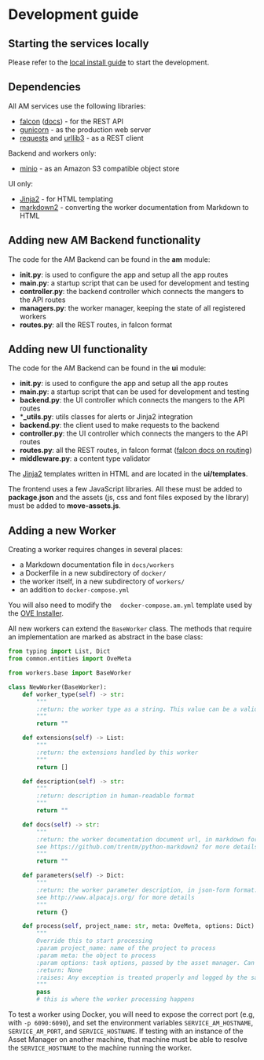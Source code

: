 # Development guide

## Starting the services locally

Please refer to the [local install guide](Install.md#non-docker-installs) to start the development.

## Dependencies

All AM services use the following libraries:
- [falcon](https://falconframework.org/) ([docs](https://falcon.readthedocs.io/en/stable)) - for the REST API
- [gunicorn](https://gunicorn.org/) - as the production web server
- [requests](http://docs.python-requests.org/en/master/) and [urllib3](https://urllib3.readthedocs.io/en/latest/) - as a REST client

Backend and workers only:
- [minio](https://www.minio.io/) - as an Amazon S3 compatible object store

UI only:
- [Jinja2](http://jinja.pocoo.org/docs/2.10/) - for HTML templating
- [markdown2](https://github.com/trentm/python-markdown2) - converting the worker documentation from Markdown to HTML

## Adding new AM Backend functionality

The code for the AM Backend can be found in the **am** module:

- **__init__.py**: is used to configure the app and setup all the app routes
- **__main__.py**: a startup script that can be used for development and testing
- **controller.py**: the backend controller which connects the mangers to the API routes
- **managers.py**: the worker manager, keeping the state of all registered workers
- **routes.py**: all the REST routes, in falcon format

## Adding new UI functionality

The code for the AM Backend can be found in the **ui** module:

- **__init__.py**: is used to configure the app and setup all the app routes
- **__main__.py**: a startup script that can be used for development and testing
- **backend.py**: the UI controller which connects the mangers to the API routes
- ***_utils.py**: utils classes for alerts or Jinja2 integration
- **backend.py**: the client used to make requests to the backend
- **controller.py**: the UI controller which connects the mangers to the API routes
- **routes.py**: all the REST routes, in falcon format ([falcon docs on routing](https://falcon.readthedocs.io/en/stable/api/routing.html))
- **middleware.py**: a content type validator

The [Jinja2](http://jinja.pocoo.org/docs/2.10/) templates written in HTML and are located in the **ui/templates**.

The frontend uses a few JavaScript libraries. All these must be added to **package.json**
and the assets (js, css and font files exposed by the library) must be added to **move-assets.js**.

## Adding a new Worker

Creating a worker requires changes in several places:

* a Markdown documentation file in `docs/workers`
* a Dockerfile in a new subdirectory of `docker/`
* the worker itself, in a new subdirectory of `workers/`
* an addition to `docker-compose.yml`

You will also need to modify the ` 	docker-compose.am.yml` template used by the
[OVE Installer](https://github.com/ove/ove-install).

All new workers can extend the `BaseWorker` class. The methods that require an implementation
are marked as abstract in the base class:

```python
from typing import List, Dict
from common.entities import OveMeta

from workers.base import BaseWorker

class NewWorker(BaseWorker):
    def worker_type(self) -> str:
        """
        :return: the worker type as a string. This value can be a valid WorkerType or anything else
        """
        return ""

    def extensions(self) -> List:
        """
        :return: the extensions handled by this worker
        """
        return []

    def description(self) -> str:
        """
        :return: description in human-readable format
        """
        return ""

    def docs(self) -> str:
        """
        :return: the worker documentation document url, in markdown format
        see https://github.com/trentm/python-markdown2 for more details
        """
        return ""

    def parameters(self) -> Dict:
        """
        :return: the worker parameter description, in json-form format:
        see http://www.alpacajs.org/ for more details
        """
        return {}

    def process(self, project_name: str, meta: OveMeta, options: Dict):
        """
        Override this to start processing
        :param project_name: name of the project to process
        :param meta: the object to process
        :param options: task options, passed by the asset manager. Can be empty
        :return: None
        :raises: Any exception is treated properly and logged by the safe_process method
        """
        pass
        # this is where the worker processing happens
```

To test a worker using Docker, you will need to expose the correct port (e.g, with `-p 6090:6090`), and set the
environment variables `SERVICE_AM_HOSTNAME`, `SERVICE_AM_PORT`, and `SERVICE_HOSTNAME`. If testing with an instance of
the Asset Manager on another machine, that machine must be able to resolve the `SERVICE_HOSTNAME` to the machine running
the worker.
